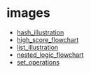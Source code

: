 # images


<!--Index-->

- [hash_illustration](./hash_illustration.png)
- [high_score_flowchart](./high_score_flowchart.png)
- [list_illustration](./list_illustration.png)
- [nested_logic_flowchart](./nested_logic_flowchart.png)
- [set_operations](./set_operations.png)

<!--Index-->
